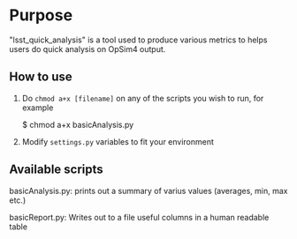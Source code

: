 # Purpose

"lsst_quick_analysis" is a tool used to produce various metrics to helps users
do quick analysis on OpSim4 output.

## How to use

1) Do `chmod a+x [filename]` on any of the scripts you wish to run, for example

	$ chmod a+x basicAnalysis.py

2) Modify `settings.py` variables to fit your environment


## Available scripts

basicAnalysis.py: prints out a summary of varius values (averages, min, max etc.)

basicReport.py: Writes out to a file useful columns in a human readable table


